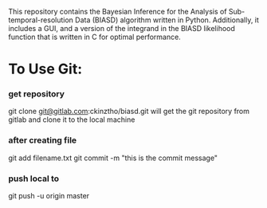 This repository contains the Bayesian Inference for the Analysis of Sub-temporal-resolution Data (BIASD) algorithm written in Python.
Additionally, it includes a GUI, and a version of the integrand in the BIASD likelihood function that is written in C for optimal performance.

# To Use Git:

### get repository
git clone git@gitlab.com:ckinztho/biasd.git will get the git repository from gitlab and clone it to the local machine

### after creating file
git add filename.txt
git commit -m "this is the commit message"

### push local to 
git push -u origin master
